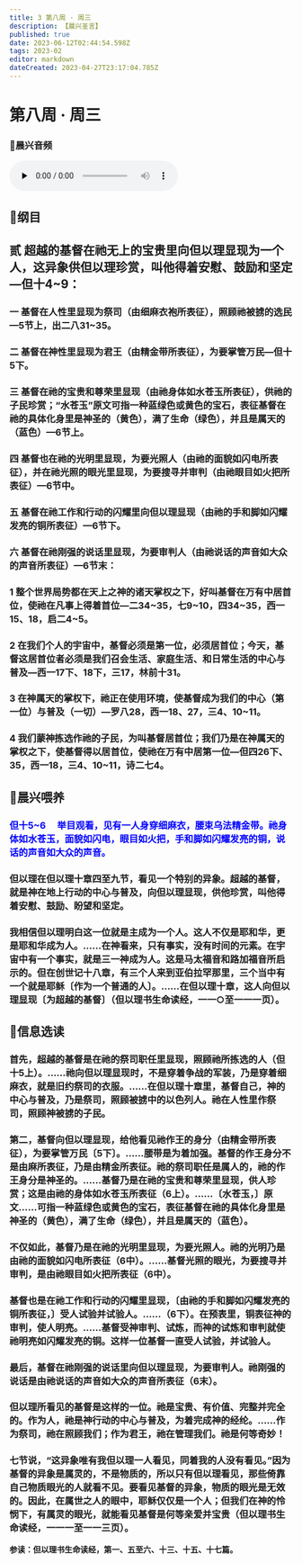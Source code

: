 ```yaml
---
title: 3 第八周 · 周三
description: 【晨兴圣言】
published: true
date: 2023-06-12T02:44:54.598Z
tags: 2023-02
editor: markdown
dateCreated: 2023-04-27T23:17:04.785Z
---
```


# 第八周 **·** 周三

### 🎵晨兴音频
<audio id="audio" controls="" preload="none">
      <source id="mp3" src="/2023-02/week8/week8day3.mp3">
</audio>

<!-- Google tag (gtag.js) -->
<script async src="https://www.googletagmanager.com/gtag/js?id=G-1P8709Z16T"></script>
<script>
  window.dataLayer = window.dataLayer || [];
  function gtag(){dataLayer.push(arguments);}
  gtag('js', new Date());

  gtag('config', 'G-1P8709Z16T');
</script>
## 📙纲目

## **贰	超越的基督在祂无上的宝贵里向但以理显现为一个人，这异象供但以理珍赏，叫他得着安慰、鼓励和坚定—但十4~9：**

### 一	基督在人性里显现为祭司（由细麻衣袍所表征），照顾祂被掳的选民—5节上，出二八31~35。

### 二	基督在神性里显现为君王（由精金带所表征），为要掌管万民—但十5下。

### 三	基督在祂的宝贵和尊荣里显现（由祂身体如水苍玉所表征），供祂的子民珍赏；“水苍玉”原文可指一种蓝绿色或黄色的宝石，表征基督在祂的具体化身里是神圣的（黄色），满了生命（绿色），并且是属天的（蓝色）—6节上。

### 四	基督也在祂的光明里显现，为要光照人（由祂的面貌如闪电所表征），并在祂光照的眼光里显现，为要搜寻并审判（由祂眼目如火把所表征）—6节中。

### 五	基督在祂工作和行动的闪耀里向但以理显现（由祂的手和脚如闪耀发亮的铜所表征）—6节下。

### 六	基督在祂刚强的说话里显现，为要审判人（由祂说话的声音如大众的声音所表征）—6节末：

### 1	整个世界局势都在天上之神的诸天掌权之下，好叫基督在万有中居首位，使祂在凡事上得着首位—二34~35，七9~10，四34~35，西一15、18，启二4~5。

### 2	在我们个人的宇宙中，基督必须是第一位，必须居首位；今天，基督这居首位者必须是我们召会生活、家庭生活、和日常生活的中心与普及—西一17下、18下，三17，林前十31。

### 3	在神属天的掌权下，祂正在使用环境，使基督成为我们的中心（第一位）与普及（一切）—罗八28，西一18、27，三4、10~11。

### 4	我们蒙神拣选作祂的子民，为叫基督居首位；我们乃是在神属天的掌权之下，使基督得以居首位，使祂在万有中居第一位—但四26下、35，西一18，三4、10~11，诗二七4。

## 📙晨兴喂养

### <font color=blue>**但十5~6&emsp; 举目观看，见有一人身穿细麻衣，腰束乌法精金带。祂身体如水苍玉，面貌如闪电，眼目如火把，手和脚如闪耀发亮的铜，说话的声音如大众的声音。**</font>

### 但以理在但以理十章四至九节，看见一个特别的异象。超越的基督，就是神在地上行动的中心与普及，向但以理显现，供他珍赏，叫他得着安慰、鼓励、盼望和坚定。

### 我相信但以理明白这一位就是主成为一个人。这人不仅是耶和华，更是耶和华成为人。……在神看来，只有事实，没有时间的元素。在宇宙中有一个事实，就是三一神成为人。这是马太福音和路加福音所启示的。但在创世记十八章，有三个人来到亚伯拉罕那里，三个当中有一个就是耶稣〔作为一个普通的人〕。……在但以理十章，这人向但以理显现〔为超越的基督〕（但以理书生命读经，一一○至一一一页）。

## 📙信息选读

### 首先，超越的基督是在祂的祭司职任里显现，照顾祂所拣选的人（但十5上）。……祂向但以理显现时，不是穿着争战的军装，乃是穿着细麻衣，就是旧约祭司的衣服。……在但以理十章里，基督自己，神的中心与普及，乃是祭司，照顾被掳中的以色列人。祂在人性里作祭司，照顾神被掳的子民。

### 第二，基督向但以理显现，给他看见祂作王的身分（由精金带所表征），为要掌管万民〔5下〕。……腰带是为着加强。基督的作王身分不是由麻所表征，乃是由精金所表征。祂的祭司职任是属人的，祂的作王身分是神圣的。……基督乃是在祂的宝贵和尊荣里显现，供人珍赏；这是由祂的身体如水苍玉所表征（6上）。……〔水苍玉，〕原文……可指一种蓝绿色或黄色的宝石，表征基督在祂的具体化身里是神圣的（黄色），满了生命（绿色），并且是属天的（蓝色）。

### 不仅如此，基督乃是在祂的光明里显现，为要光照人。祂的光明乃是由祂的面貌如闪电所表征（6中）。……基督光照的眼光，为要搜寻并审判，是由祂眼目如火把所表征（6中）。

### 基督也是在祂工作和行动的闪耀里显现，〔由祂的手和脚如闪耀发亮的铜所表征，〕受人试验并试验人。……（6下）。在预表里，铜表征神的审判，使人明亮。……基督受神审判、试炼，而神的试炼和审判就使祂明亮如闪耀发亮的铜。这样一位基督一直受人试验，并试验人。

### 最后，基督在祂刚强的说话里向但以理显现，为要审判人。祂刚强的说话是由祂说话的声音如大众的声音所表征（6末）。

### 但以理所看见的基督是这样的一位。祂是宝贵、有价值、完整并完全的。作为人，祂是神行动的中心与普及，为着完成神的经纶。……作为祭司，祂在照顾我们；作为君王，祂在管理我们。祂是何等奇妙！

### 七节说，“这异象唯有我但以理一人看见，同着我的人没有看见。”因为基督的异象是属灵的，不是物质的，所以只有但以理看见，那些倚靠自己物质眼光的人就看不见。要看见基督的异象，物质的眼光是无效的。因此，在属世之人的眼中，耶稣仅仅是一个人；但我们在神的怜悯下，有属灵的眼光，就能看见基督是何等亲爱并宝贵（但以理书生命读经，一一一至一一三页）。

**参读：但以理书生命读经，第一、五至六、十三、十五、十七篇。**